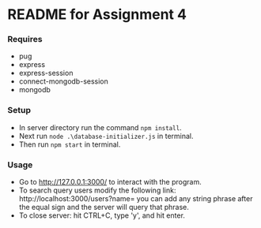 # README for Assignment 4

### Requires
- pug
- express
- express-session
- connect-mongodb-session
- mongodb

### Setup
- In server directory run the command  `npm install`.
- Next run `node .\database-initializer.js` in terminal.
- Then run `npm start` in terminal.

### Usage
- Go to http://127.0.0.1:3000/ to interact with the program.
- To search query users modify the following link: http://localhost:3000/users?name= 
  you can add any string phrase after the equal sign and the server will query that phrase.
- To close server: hit CTRL+C, type 'y', and hit enter.
